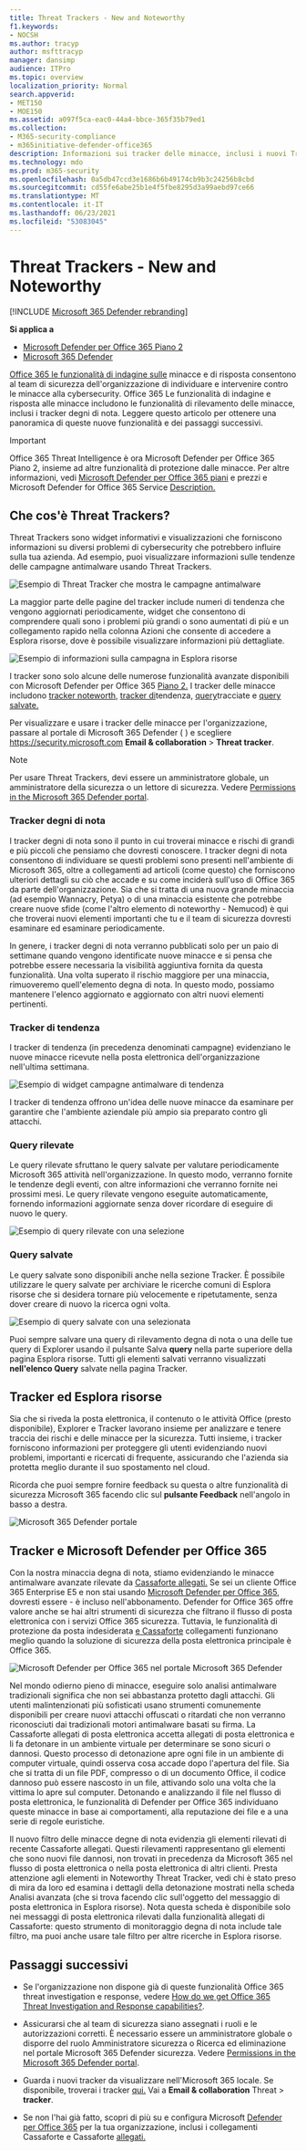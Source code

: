 ```yaml
---
title: Threat Trackers - New and Noteworthy
f1.keywords:
- NOCSH
ms.author: tracyp
author: msfttracyp
manager: dansimp
audience: ITPro
ms.topic: overview
localization_priority: Normal
search.appverid:
- MET150
- MOE150
ms.assetid: a097f5ca-eac0-44a4-bbce-365f35b79ed1
ms.collection:
- M365-security-compliance
- m365initiative-defender-office365
description: Informazioni sui tracker delle minacce, inclusi i nuovi Tracker degni di nota, per aiutare l'organizzazione a rimanere al di sopra dei problemi di sicurezza.
ms.technology: mdo
ms.prod: m365-security
ms.openlocfilehash: 0a5db47ccd3e1686b6b49174cb9b3c24256b8cbd
ms.sourcegitcommit: cd55fe6abe25b1e4f5fbe8295d3a99aebd97ce66
ms.translationtype: MT
ms.contentlocale: it-IT
ms.lasthandoff: 06/23/2021
ms.locfileid: "53083045"
---
```

# <a name="threat-trackers---new-and-noteworthy"></a>Threat Trackers - New and Noteworthy

[!INCLUDE [Microsoft 365 Defender rebranding](../includes/microsoft-defender-for-office.md)]

**Si applica a**
- [Microsoft Defender per Office 365 Piano 2](defender-for-office-365.md)
- [Microsoft 365 Defender](../defender/microsoft-365-defender.md)

[Office 365 le funzionalità di indagine sulle](office-365-ti.md) minacce e di risposta consentono al team di sicurezza dell'organizzazione di individuare e intervenire contro le minacce alla cybersecurity. Office 365 Le funzionalità di indagine e risposta alle minacce includono le funzionalità di rilevamento delle minacce, inclusi i tracker degni di nota. Leggere questo articolo per ottenere una panoramica di queste nuove funzionalità e dei passaggi successivi.

> [!IMPORTANT]
> Office 365 Threat Intelligence è ora Microsoft Defender per Office 365 Piano 2, insieme ad altre funzionalità di protezione dalle minacce. Per altre informazioni, vedi [Microsoft Defender per Office 365 piani](https://products.office.com/exchange/advance-threat-protection) e prezzi e Microsoft Defender for Office 365 Service [Description.](/office365/servicedescriptions/office-365-advanced-threat-protection-service-description)

## <a name="what-are-threat-trackers"></a>Che cos'è Threat Trackers?

Threat Trackers sono widget informativi e visualizzazioni che forniscono informazioni su diversi problemi di cybersecurity che potrebbero influire sulla tua azienda. Ad esempio, puoi visualizzare informazioni sulle tendenze delle campagne antimalware usando Threat Trackers.

![Esempio di Threat Tracker che mostra le campagne antimalware](../../media/a883b5ac-8e2b-469a-90e0-f8ad39bb63b7.png)

La maggior parte delle pagine del tracker include numeri di tendenza che vengono aggiornati periodicamente, widget che  consentono di comprendere quali sono i problemi più grandi o sono aumentati di più e un collegamento rapido nella colonna Azioni che consente di accedere a Esplora risorse, dove è possibile visualizzare informazioni più dettagliate.

![Esempio di informazioni sulla campagna in Esplora risorse](../../media/e426f220-fdcb-4dd9-99a2-db97dbcf71d5.png)

I tracker sono solo alcune delle numerose funzionalità avanzate disponibili con Microsoft Defender per Office 365 [Piano 2.](office-365-ti.md) I tracker delle minacce includono [tracker noteworth,](#noteworthy-trackers) [tracker di](#trending-trackers)tendenza, [query](#tracked-queries)tracciate e [query salvate.](#saved-queries)

Per visualizzare e usare i tracker delle minacce per l'organizzazione, passare al portale di Microsoft 365 Defender ( ) e scegliere <https://security.microsoft.com> **Email & collaboration** \> **Threat tracker**.

> [!NOTE]
> Per usare Threat Trackers, devi essere un amministratore globale, un amministratore della sicurezza o un lettore di sicurezza. Vedere [Permissions in the Microsoft 365 Defender portal](permissions-microsoft-365-security-center.md).

### <a name="noteworthy-trackers"></a>Tracker degni di nota

I tracker degni di nota sono il punto in cui troverai minacce e rischi di grandi e più piccoli che pensiamo che dovresti conoscere. I tracker degni di nota consentono di individuare se questi problemi sono presenti nell'ambiente di Microsoft 365, oltre a collegamenti ad articoli (come questo) che forniscono ulteriori dettagli su ciò che accade e su come inciderà sull'uso di Office 365 da parte dell'organizzazione. Sia che si tratta di una nuova grande minaccia (ad esempio Wannacry, Petya) o di una minaccia esistente che potrebbe creare nuove sfide (come l'altro elemento di noteworthy - Nemucod) è qui che troverai nuovi elementi importanti che tu e il team di sicurezza dovresti esaminare ed esaminare periodicamente.

In genere, i tracker degni di nota verranno pubblicati solo per un paio di settimane quando vengono identificate nuove minacce e si pensa che potrebbe essere necessaria la visibilità aggiuntiva fornita da questa funzionalità. Una volta superato il rischio maggiore per una minaccia, rimuoveremo quell'elemento degna di nota. In questo modo, possiamo mantenere l'elenco aggiornato e aggiornato con altri nuovi elementi pertinenti.

### <a name="trending-trackers"></a>Tracker di tendenza

I tracker di tendenza (in precedenza denominati campagne) evidenziano le nuove minacce ricevute nella posta elettronica dell'organizzazione nell'ultima settimana.

![Esempio di widget campagne antimalware di tendenza](../../media/d2ccc1a0-2a1d-4e36-99b5-6766c207772f.png)

I tracker di tendenza offrono un'idea delle nuove minacce da esaminare per garantire che l'ambiente aziendale più ampio sia preparato contro gli attacchi.

### <a name="tracked-queries"></a>Query rilevate

Le query rilevate sfruttano le query salvate per valutare periodicamente Microsoft 365 attività nell'organizzazione. In questo modo, verranno fornite le tendenze degli eventi, con altre informazioni che verranno fornite nei prossimi mesi. Le query rilevate vengono eseguite automaticamente, fornendo informazioni aggiornate senza dover ricordare di eseguire di nuovo le query.

![Esempio di query rilevate con una selezione](../../media/0c556174-06eb-4ae5-b32a-5ff76b9e4f13.png)

### <a name="saved-queries"></a>Query salvate

Le query salvate sono disponibili anche nella sezione Tracker. È possibile utilizzare le query salvate per archiviare le ricerche comuni di Esplora risorse che si desidera tornare più velocemente e ripetutamente, senza dover creare di nuovo la ricerca ogni volta.

![Esempio di query salvate con una selezionata](../../media/188cf3ff-58f1-41ea-81aa-76158d8f40c3.png)

Puoi sempre salvare una query di rilevamento degna di nota o una delle tue query di Explorer usando il pulsante Salva **query** nella parte superiore della pagina Esplora risorse. Tutti gli elementi salvati verranno visualizzati **nell'elenco Query** salvate nella pagina Tracker.

## <a name="trackers-and-explorer"></a>Tracker ed Esplora risorse

Sia che si riveda la posta elettronica, il contenuto o le attività Office (presto disponibile), Explorer e Tracker lavorano insieme per analizzare e tenere traccia dei rischi e delle minacce per la sicurezza. Tutti insieme, i tracker forniscono informazioni per proteggere gli utenti evidenziando nuovi problemi, importanti e ricercati di frequente, assicurando che l'azienda sia protetta meglio durante il suo spostamento nel cloud.

Ricorda che puoi sempre fornire feedback su questa o altre funzionalità di sicurezza Microsoft 365 facendo clic sul **pulsante Feedback** nell'angolo in basso a destra.

![Microsoft 365 Defender portale](../../media/microsoft-365-defender-portal.png)

## <a name="trackers-and-microsoft-defender-for-office-365"></a>Tracker e Microsoft Defender per Office 365

Con la nostra minaccia degna di nota, stiamo evidenziando le minacce antimalware avanzate rilevate da [Cassaforte allegati.](safe-attachments.md) Se sei un cliente Office 365 Enterprise E5 e non stai usando [Microsoft Defender per Office 365](defender-for-office-365.md), dovresti essere - è incluso nell'abbonamento. Defender for Office 365 offre valore anche se hai altri strumenti di sicurezza che filtrano il flusso di posta elettronica con i servizi Office 365 sicurezza. Tuttavia, le funzionalità di protezione da posta indesiderata [e Cassaforte](safe-links.md) collegamenti funzionano meglio quando la soluzione di sicurezza della posta elettronica principale è Office 365.

![Microsoft Defender per Office 365 nel portale Microsoft 365 Defender](../../media/policies.png)

Nel mondo odierno pieno di minacce, eseguire solo analisi antimalware tradizionali significa che non sei abbastanza protetto dagli attacchi. Gli utenti malintenzionati più sofisticati usano strumenti comunemente disponibili per creare nuovi attacchi offuscati o ritardati che non verranno riconosciuti dai tradizionali motori antimalware basati su firma. La Cassaforte allegati di posta elettronica accetta allegati di posta elettronica e li fa detonare in un ambiente virtuale per determinare se sono sicuri o dannosi. Questo processo di detonazione apre ogni file in un ambiente di computer virtuale, quindi osserva cosa accade dopo l'apertura del file. Sia che si tratta di un file PDF, compresso o di un documento Office, il codice dannoso può essere nascosto in un file, attivando solo una volta che la vittima lo apre sul computer. Detonando e analizzando il file nel flusso di posta elettronica, le funzionalità di Defender per Office 365 individuano queste minacce in base ai comportamenti, alla reputazione dei file e a una serie di regole euristiche.

Il nuovo filtro delle minacce degne di nota evidenzia gli elementi rilevati di recente Cassaforte allegati. Questi rilevamenti rappresentano gli elementi che sono nuovi file dannosi, non trovati in precedenza da Microsoft 365 nel flusso di posta elettronica o nella posta elettronica di altri clienti. Presta attenzione agli elementi in Noteworthy Threat Tracker, vedi chi è stato preso di mira da loro ed esamina i dettagli della detonazione mostrati nella scheda Analisi avanzata (che si trova facendo clic sull'oggetto del messaggio di posta elettronica in Esplora risorse). Nota questa scheda è disponibile solo nei messaggi di posta elettronica rilevati dalla funzionalità allegati di Cassaforte: questo strumento di monitoraggio degna di nota include tale filtro, ma puoi anche usare tale filtro per altre ricerche in Esplora risorse.

## <a name="next-steps"></a>Passaggi successivi

- Se l'organizzazione non dispone già di queste funzionalità Office 365 threat investigation e response, vedere [How do we get Office 365 Threat Investigation and Response capabilities?](office-365-ti.md).

- Assicurarsi che al team di sicurezza siano assegnati i ruoli e le autorizzazioni corretti. È necessario essere un amministratore globale o disporre del ruolo Amministratore sicurezza o Ricerca ed eliminazione nel portale Microsoft 365 Defender sicurezza. Vedere [Permissions in the Microsoft 365 Defender portal](permissions-microsoft-365-security-center.md).

- Guarda i nuovi tracker da visualizzare nell'Microsoft 365 locale. Se disponibile, troverai i tracker [qui.](https://https://security.microsoft.com/) Vai a **Email & collaboration** Threat \> **tracker**.

- Se non l'hai già fatto, scopri di più su e configura Microsoft [](safe-links.md) [Defender per Office 365](defender-for-office-365.md) per la tua organizzazione, inclusi i collegamenti Cassaforte e Cassaforte [allegati.](safe-attachments.md)
